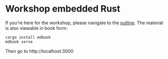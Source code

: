 # Workshop embedded Rust

If you're here for the workshop, please navigate to the [outline](./material//SUMMARY.md).
The material is also viewable in book form:

```
cargo install mdbook
mdbook serve
```

Then go to http://localhost:3000
